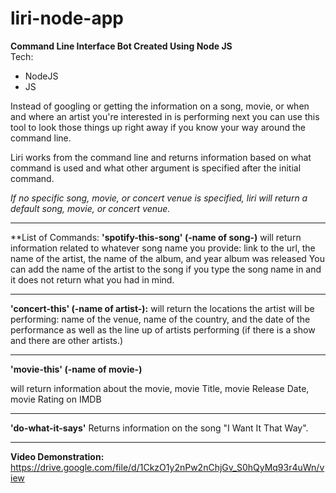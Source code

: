 # liri-node-app
**Command Line Interface Bot Created Using Node JS**<br>
Tech:
<ul>
  <li>NodeJS</li>
  <li>JS</li>
</ul>
Instead of googling or getting the information on a song, movie, or when and where an artist you're interested in is performing next you can use this tool to look those things up right away if you know your way around the command line.

Liri works from the command line and returns information based on what command is used and what other argument is specified after the initial command. 


*If no specific song, movie, or concert venue is specified, liri will return a default song, movie, or concert venue.* 
**************************************
**List of Commands:
**'spotify-this-song' (-name of song-)**
will return information related to whatever song name you provide:
link to the url,
the name of the artist,
the name of the album,
and year album was released
You can add the name of the artist to the song if you type the song name in and it does not return what you had in mind.
**************************************
**'concert-this' (-name of artist-):**
will return the locations the artist will be performing:
name of the venue,
name of the country,
and the date of the performance
as well as the line up of artists performing (if there is a show and there are other artists.)
**************************************
**'movie-this' (-name of movie-)**

will return information about the movie,
movie Title,
movie Release Date,
movie Rating on IMDB

**************************************
**'do-what-it-says'**
Returns information on the song "I Want It That Way".
**************************************

**Video Demonstration:** https://drive.google.com/file/d/1CkzO1y2nPw2nChjGv_S0hQyMq93r4uWn/view



